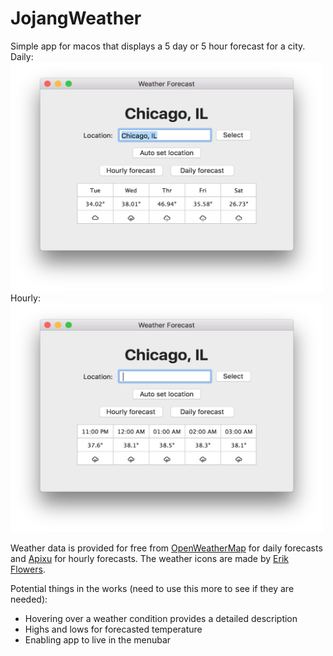 # JojangWeather

Simple app for macos that displays a 5 day or 5 hour forecast for a city.
Daily:
<img src="https://github.com/joezhang2/JojangWeather/blob/master/DailyScreenShot.jpg" width="500" height="366"/>
Hourly:
<img src="https://github.com/joezhang2/JojangWeather/blob/master/HourlyScreenShot.jpg" width="500" height="366"/>

Weather data is provided for free from <a href="https://openweathermap.org/">OpenWeatherMap</a> for daily
forecasts and <a href="https://www.apixu.com/">Apixu</a> for hourly forecasts. The weather icons are made by 
<a href="https://erikflowers.github.io/weather-icons/">Erik Flowers</a>.

Potential things in the works (need to use this more to see if they are needed):
* Hovering over a weather condition provides a detailed description
* Highs and lows for forecasted temperature
* Enabling app to live in the menubar
